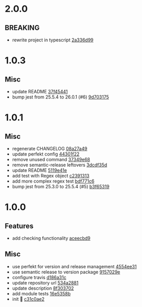 # 2.0.0

## BREAKING

- rewrite project in typescript [2a336d99](https://github.com/lekterable/is-regexy/commit/2a336d9986f22c281177395e072927c97c892a75)

# 1.0.3

## Misc

- update README [37f45441](https://github.com/lekterable/is-regexy/commit/37f45441b309e174430e6559d1f06a19ce81c034)
- bump jest from 25.5.4 to 26.0.1 (#6) [9d703175](https://github.com/lekterable/is-regexy/commit/9d70317522e539fd905423533b4e9d5eaa4c4aa4)

# 1.0.1

## Misc

- regenerate CHANGELOG [08a27a49](https://github.com/lekterable/is-regexy/commit/08a27a492f3bdd9349552d8c1326af1d5b5bdea7)
- update perfekt config [44301f22](https://github.com/lekterable/is-regexy/commit/44301f22f00fd45d41bd3ad8d44d589a49f4876b)
- remove unused command [37349e68](https://github.com/lekterable/is-regexy/commit/37349e68bf202674f61ea5d6ae6d4b5209070d59)
- remove semantic-release leftovers [3dcdf35d](https://github.com/lekterable/is-regexy/commit/3dcdf35de6388b73d3b8dfcf2f9e2d6005d43d52)
- update README [5119e41e](https://github.com/lekterable/is-regexy/commit/5119e41ec6044501b9caf03e198a54220717a1e0)
- add test with Regex object [c2391313](https://github.com/lekterable/is-regexy/commit/c239131389afaca139f779202f81d945fee784d4)
- add more complex regex test [bdf771c6](https://github.com/lekterable/is-regexy/commit/bdf771c694e5e9005319abc4440669859b4dbc0d)
- bump jest from 25.3.0 to 25.5.4 (#5) [b3f65319](https://github.com/lekterable/is-regexy/commit/b3f6531983524ffde6a9312c2d77336a11b87eb0)

# 1.0.0

## Features

- add checking functionality [aceecbd9](https://github.com/lekterable/is-regexy/commit/aceecbd997eb0363b8b8dc9eadc0e266e917e886)

## Misc

- use perfekt for version and release management [4554ee31](https://github.com/lekterable/is-regexy/commit/4554ee31775644e52af3b82fed394341e4f57d9e)
- use semantic release to version package [9157029e](https://github.com/lekterable/is-regexy/commit/9157029e1eb993908c670f13081599bea40c5888)
- configure travis [d186a31c](https://github.com/lekterable/is-regexy/commit/d186a31c6f6ffd7896900b1c92160a6f346d488c)
- update repository url [534a2881](https://github.com/lekterable/is-regexy/commit/534a28818fe1d4cf92656e9e6620bf4c2b5b7899)
- update description [8f303702](https://github.com/lekterable/is-regexy/commit/8f303702ec342aa47e129bc6e12e36a3ba30c415)
- add module tests [16e5358b](https://github.com/lekterable/is-regexy/commit/16e5358b82349e6a2f332221e911abf028120836)
- init :seedling: [c31c0ae2](https://github.com/lekterable/is-regexy/commit/c31c0ae217dde31fa858070916fbed4931d3c50b)
